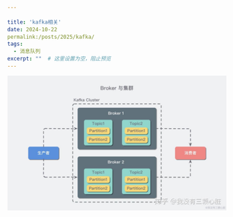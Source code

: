 ```yaml
---

title: 'kafka相关'
date: 2024-10-22
permalink:/posts/2025/kafka/
tags:
  - 消息队列
excerpt: ""  # 这里设置为空，阻止预览
---
```




![](.\static\kafka结构.jpg)
